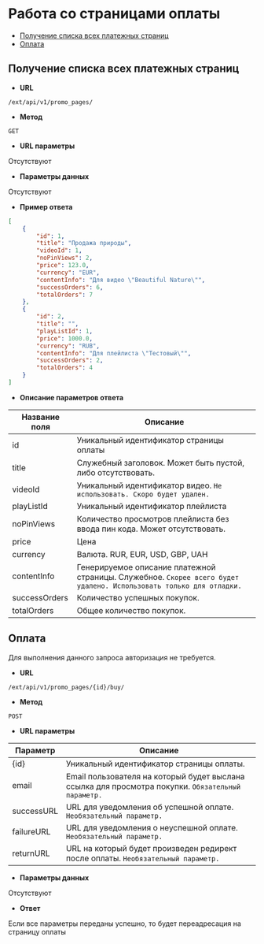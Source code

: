 # Работа со страницами оплаты

* [Получение списка всех платежных страниц](#Получение-списка-всех-платежных-страниц)
* [Оплата](#Оплата)

## Получение списка всех платежных страниц
* **URL**

`/ext/api/v1/promo_pages/`

* **Метод**

`GET`

* **URL параметры**

Отсутствуют

* **Параметры данных**

Отсутствуют

* **Пример ответа**

```json
[
    {
        "id": 1,
        "title": "Продажа природы", 
        "videoId": 1,
        "noPinViews": 2,
        "price": 123.0,
        "currency": "EUR", 
        "contentInfo": "Для видео \"Beautiful Nature\"", 
        "successOrders": 6, 
        "totalOrders": 7
    }, 
    {
        "id": 2, 
        "title": "", 
        "playListId": 1, 
        "price": 1000.0, 
        "currency": "RUB", 
        "contentInfo": "Для плейлиста \"Тестовый\"", 
        "successOrders": 2, 
        "totalOrders": 4
    }
]     
```

* **Описание параметров ответа**

Название поля | Описание
------------- | --------
id | Уникальный идентификатор страницы оплаты
title | Служебный заголовок. Может быть пустой, либо отсутствовать.
videoId | Уникальный идентификатор видео. `Не использовать. Скоро будет удален.`
playListId | Уникальный идентификатор плейлиста
noPinViews | Количество просмотров плейлиста без ввода пин кода. Может отсутствовать.
price | Цена
currency | Валюта. RUR, EUR, USD, GBP, UAH
contentInfo | Генерируемое описание платежной страницы. Служебное. `Скорее всего будет удалено. Использовать только для отладки.`
successOrders | Количество успешных покупок.
totalOrders | Общее количество покупок.

## Оплата

Для выполнения данного запроса авторизация не требуется.

* **URL**

`/ext/api/v1/promo_pages/{id}/buy/`

* **Метод**

`POST`

* **URL параметры**

Параметр | Описание
-------- | --------
{id} | Уникальный идентификатор страницы оплаты.
email | Email пользователя на который будет выслана ссылка для просмотра покупки. `Обязательный параметр.`
successURL | URL для уведомления об успешной оплате. `Необязательный параметр.`
failureURL | URL для уведомления о неуспешной оплате. `Необязательный параметр.`
returnURL | URL на который будет произведен редирект после оплаты. `Необязательный параметр.`

* **Параметры данных**

Отсутствуют

* **Ответ**

Если все параметры переданы успешно, то будет переадресация на страницу оплаты

